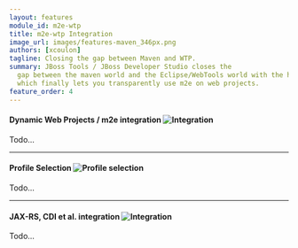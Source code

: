 ```yaml
---
layout: features
module_id: m2e-wtp
title: m2e-wtp Integration
image_url: images/features-maven_346px.png
authors: [xcoulon]
tagline: Closing the gap between Maven and WTP.
summary: JBoss Tools / JBoss Developer Studio closes the 
  gap between the maven world and the Eclipse/WebTools world with the help of the m2e-wtp integration, 
  which finally lets you transparently use m2e on web projects.
feature_order: 4
---
```


#### Dynamic Web Projects / m2e integration ![Integration](images/features-maven_346px.png)
Todo...

* * *
#### Profile Selection ![Profile selection](images/features-maven_346px.png)
Todo...

* * *
#### JAX-RS, CDI et al. integration ![Integration](images/features-maven_346px.png)
Todo...
